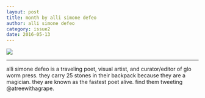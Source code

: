 ```yaml
---
layout: post
title: month by alli simone defeo
author: alli simone defeo
category: issue2
date: 2016-05-13
---
```


![](http://inferiorplanets.com/images/issue2/month.jpg)

___

alli simone defeo is a traveling poet, visual artist, and curator/editor of glo worm press. they carry 25 stones in their backpack because they are a magician. they are known as the fastest poet alive. find them tweeting @atreewithagrape.